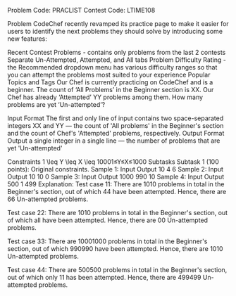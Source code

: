 Problem Code:
PRACLIST
Contest Code:
LTIME108



Problem
CodeChef recently revamped its practice page to make it easier for users to identify the next problems they should solve by introducing some new features:

Recent Contest Problems - contains only problems from the last 2 contests
Separate Un-Attempted, Attempted, and All tabs
Problem Difficulty Rating - the Recommended dropdown menu has various difficulty ranges so that you can attempt the problems most suited to your experience
Popular Topics and Tags
Our Chef is currently practicing on CodeChef and is a beginner. The count of ‘All Problems’ in the Beginner section is XX. Our Chef has already ‘Attempted’ YY problems among them. How many problems are yet ‘Un-attempted’?

Input Format
The first and only line of input contains two space-separated integers XX and YY — the count of 'All problems' in the Beginner's section and the count of Chef's 'Attempted' problems, respectively.
Output Format
Output a single integer in a single line — the number of problems that are yet 'Un-attempted'

Constraints
1 \leq Y \leq X \leq 10001≤Y≤X≤1000
Subtasks
Subtask 1 (100 points):
Original constraints.
Sample 1:
Input
Output
10 4
6
Sample 2:
Input
Output
10 10
0
Sample 3:
Input
Output
1000 990
10
Sample 4:
Input
Output
500 1
499
Explanation:
Test case 11: There are 1010 problems in total in the Beginner's section, out of which 44 have been attempted. Hence, there are 66 Un-attempted problems.

Test case 22: There are 1010 problems in total in the Beginner's section, out of which all have been attempted. Hence, there are 00 Un-attempted problems.

Test case 33: There are 10001000 problems in total in the Beginner's section, out of which 990990 have been attempted. Hence, there are 1010 Un-attempted problems.

Test case 44: There are 500500 problems in total in the Beginner's section, out of which only 11 has been attempted. Hence, there are 499499 Un-attempted problems.
